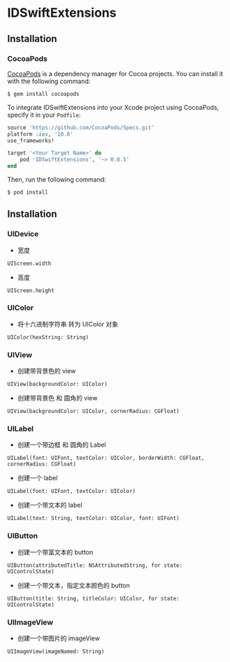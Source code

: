 # IDSwiftExtensions

## Installation

### CocoaPods

[CocoaPods](http://cocoapods.org) is a dependency manager for Cocoa projects. You can install it with the following command:

```bash
$ gem install cocoapods
```

To integrate IDSwiftExtensions into your Xcode project using CocoaPods, specify it in your `Podfile`:

```ruby
source 'https://github.com/CocoaPods/Specs.git'
platform :ios, '10.0'
use_frameworks!

target '<Your Target Name>' do
    pod 'IDSwiftExtensions', '~> 0.0.5'
end
```

Then, run the following command:

```bash
$ pod install
```

## Installation
### UIDevice
- 宽度

```
UIScreen.width
```

- 高度

```
UIScreen.height
```

### UIColor
- 将十六进制字符串 转为 UIColor 对象

```
UIColor(hexString: String)
```


### UIView
- 创建带背景色的 view


```
UIView(backgroundColor: UIColor)
```
- 创建带背景色 和 圆角的 view

```
UIView(backgroundColor: UIColor, cornerRadius: CGFloat)
```

### UILabel
- 创建一个带边框 和 圆角的 Label


```
UILabel(font: UIFont, textColor: UIColor, borderWidth: CGFloat, cornerRadius: CGFloat)
```
- 创建一个 label

```
UILabel(font: UIFont, textColor: UIColor)
```
- 创建一个带文本的 label

```
UILabel(text: String, textColor: UIColor, font: UIFont)
```

### UIButton

- 创建一个带富文本的 button

```
UIButton(attributedTitle: NSAttributedString, for state: UIControlState)
```
- 创建一个带文本，指定文本颜色的 button

```
UIButton(title: String, titleColor: UIColor, for state: UIControlState)
```

### UIImageView
- 创建一个带图片的 imageView

```
UIImageView(imageNamed: String)
```
